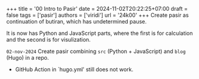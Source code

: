 +++
title = '00 Intro to Pasir'
date = 2024-11-02T20:22:25+07:00
draft = false
tags = ['pasir']
authors = ['viridi']
url = '24k00'
+++
Create pasir as continuation of butiran, which has undetermined pause.

<!--more-->

It is now has Python and JavaScript parts, where the first is for calculation and the second is for visulization.

`02-nov-2024` Create pasir combining `src` (Python + JavaScript) and `blog` (Hugo) in a repo.
  - GitHub Action in `hugo.yml' still does not work.
